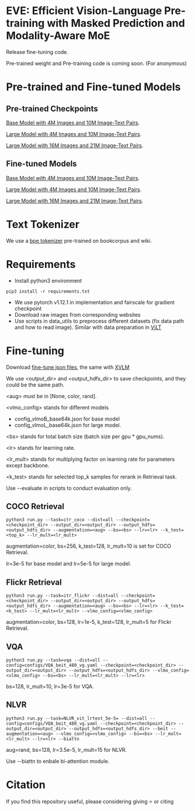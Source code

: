 # EVE: Efficient Vision-Language Pre-training with Masked Prediction and Modality-Aware MoE

Release fine-tuning code.

Pre-trained weight and Pre-training code is coming soon. (For anonymous)

# Pre-trained and Fine-tuned Models

## Pre-trained Checkpoints
[Base Model with 4M Images and 10M Image-Text Pairs]().

[Large Model with 4M Images and 10M Image-Text Pairs]().

[Large Model with 16M Images and 21M Image-Text Pairs]().

## Fine-tuned Models
[Base Model with 4M Images and 10M Image-Text Pairs]().

[Large Model with 4M Images and 10M Image-Text Pairs]().

[Large Model with 16M Images and 21M Image-Text Pairs]().

# Text Tokenizer
We use a [bpe tokenizer]() pre-trained on bookcorpus and wiki.

# Requirements
- Install python3 environment
```angular2html
pip3 install -r requirements.txt
```
- We use pytorch v1.12.1 in implementation and fairscale for gradient checkpoint
- Download raw images from corresponding websites
- Use scripts in data_utils to preprocess different datasets (fix data path and how to read image). Similar with data preparation in [ViLT](https://github.com/dandelin/ViLT/blob/master/DATA.md)

# Fine-tuning
Download [fine-tune json files](https://drive.google.com/file/d/1XFz1Vtz7MCBLn4_1QEojhFJ5Iw3eH3X4/view), the same with [XVLM](https://github.com/zengyan-97/X-VLM)

We use <output_dir> and <output_hdfs_dir> to save checkpoints, and they could be the same path.

\<aug> must be in [None, color, rand].

\<vlmo_config> stands for different models
- config_vlmoB_base64k.json for base model
- config_vlmoL_base64k.json for large model.

\<bs> stands for total batch size (batch size per gpu * gpu_nums).

\<lr> stands for learning rate.

\<lr_mult> stands for multiplying factor on learning rate for parameters except backbone.

\<k_test> stands for selected top_k samples for rerank in Retrieval task.

Use --evaluate in scripts to conduct evaluation only.

## COCO Retrieval
```angular2html
python3 run.py --task=itr_coco --dist=all --checkpoint=<checkpoint_dir> --output_dir=<output_dir> --output_hdfs=<output_hdfs_dir> --augmentation=<aug> --bs=<bs> --lr=<lr> --k_test=<top_k> --lr_mult=<lr_mult>
```

augmentation=color, bs=256, k_test=128, lr_mult=10 is set for COCO Retrieval.

lr=3e-5 for base model and lr=5e-5 for large model.

## Flickr Retrieval
```angular2html
python3 run.py --task=itr_flickr --dist=all --checkpoint=<checkpoint_dir> --output_dir=<output_dir> --output_hdfs=<output_hdfs_dir> --augmentation=<aug> --bs=<bs> --lr=<lr> --k_test=<k_test> --lr_mult=<lr_mult> --vlmo_config=<vlmo_config>
```
augmentation=color, bs=128, lr=1e-5, k_test=128, lr_mult=5 for Flickr Retrieval.

## VQA
```angular2html
python3 run.py --task=vqa --dist=all --config=configs/VQA_beit_480_vg.yaml --checkpoint=<checkpoint_dir> --output_dir=<output_dir> --output_hdfs=<output_hdfs_dir> --vlmo_config=<vlmo_config> --bs=<bs> --lr_mult=<lr_mult> --lr=<lr>
```
bs=128, lr_mult=10, lr=3e-5 for VQA.

## NLVR
```angular2html
python3 run.py --task=NLVR_vit_lrtest_5e-5= --dist=all --config=configs/VQA_beit_480_vg.yaml --checkpoint=<checkpoint_dir> --output_dir=<output_dir> --output_hdfs=<output_hdfs_dir> --beit --augmentation=<aug> --vlmo_config=<vlmo_config> --bs=<bs> --lr_mult=<lr_mult> --lr=<lr> --biattn
```
aug=rand, bs=128, lr=3.5e-5, lr_mult=15 for NLVR.

Use --biattn to enbale bi-attention module.

# Citation
If you find this repository useful, please considering giving ⭐ or citing